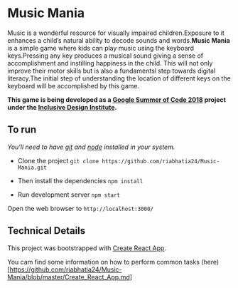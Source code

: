 # Music Mania

Music is a wonderful resource for visually impaired children.Exposure to it enhances a child’s natural ability to decode sounds and words.**Music Mania** is a simple game where kids can play music using the keyboard keys.Pressing any key produces a musical sound giving a sense of accomplishment and instilling happiness in the child. This will not only improve their motor skills but is also a fundamentsl step towards digital literacy.The initial step of understanding the location of different keys on the keyboard will be accomplished by this game.

**This game is being developed as a [Google Summer of Code 2018](https://summerofcode.withgoogle.com/) project under the [Inclusive Design Institute](https://inclusivedesign.ca/).**


## To run
*You'll need to have [git](https://git-scm.com/) and [node](https://nodejs.org/en/) installed in your system.*

- Clone the project
`git clone https://github.com/riabhatia24/Music-Mania.git`

- Then install the dependencies
`npm install`

- Run development server
`npm start`

Open the web browser to `http://localhost:3000/`



## Technical Details

This project was bootstrapped with [Create React App](https://github.com/facebookincubator/create-react-app).

You cam find some information on how to perform common tasks (here)[https://github.com/riabhatia24/Music-Mania/blob/master/Create_React_App.md]

